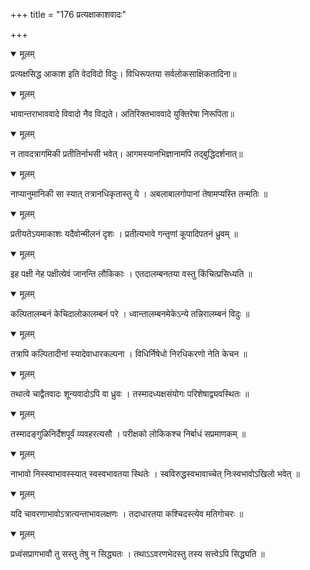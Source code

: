 +++
title = "176 प्रत्यक्षाकाशवादः"

+++


<details open><summary>मूलम्</summary>

प्रत्यक्षसिद्ध आकाश इति वेदविदो विदुः। विधिरूपतया सर्वलोकसाक्षिकतादिना॥
</details>



<details open><summary>मूलम्</summary>

भावान्तराभाववादे विवादो नैव विद्यते। अतिरिक्तभाववादे युक्तिरेषा निरूपिता॥
</details>



<details open><summary>मूलम्</summary>

न तावदत्रागमिकी प्रतीतिर्नाभसी भवेत्। आगमस्यानभिज्ञानामपि तद्बुद्धिदर्शनात्॥
</details>



<details open><summary>मूलम्</summary>

नाप्यानुमानिकी सा स्यात् तत्रानधिकृतास्तु ये । अबलाबालगोपानां तेषामप्यस्ति तन्मतिः ॥
</details>



<details open><summary>मूलम्</summary>

प्रतीयतेऽयमाकाशः यदैवोन्मीलनं दृशः । प्रतीत्यभावे गन्तृणां कूपादिपतनं ध्रुवम् ॥
</details>



<details open><summary>मूलम्</summary>

इह पक्षी नेह पक्षीत्येवं जानन्ति लौकिकाः । एतदालम्बनतया वस्तु किंचित्प्रसिध्यति ॥
</details>



<details open><summary>मूलम्</summary>

कल्पितालम्बनं केचिदालोकालम्बनं परे । ध्वान्तालम्बनमेकेऽन्ये तन्निरालम्बनं विदुः ॥
</details>



<details open><summary>मूलम्</summary>

तत्रापि कल्पितादीनां स्यादेवाधारकल्पना । विधिर्निषेधो निरधिकरणो नेति केचन ॥
</details>



<details open><summary>मूलम्</summary>

तथात्वे चाद्वैतवादः शून्यवादोऽपि वा ध्रुवः । तस्मादध्यक्षसंयोगः परिशेषाद्व्यवस्थितः ॥
</details>



<details open><summary>मूलम्</summary>

तस्मादङ्गुळिनिर्देशपूर्वं व्यवहरत्यसौ । परीक्षको लोकिकश्च निर्बाधं सप्रमाणकम् ॥
</details>



<details open><summary>मूलम्</summary>

नाभावो निस्स्वाभावस्स्यात् स्वस्वभावतया स्थितेः । स्वविरुद्धस्वभावाच्चेत् निःस्वभावोऽखिलो भवेत् ॥
</details>



<details open><summary>मूलम्</summary>

यदि चावरणाभावोऽत्रात्यन्ताभावलक्षणः । तदाधारतया कश्चिदस्त्येव मतिगोचरः ॥
</details>



<details open><summary>मूलम्</summary>

प्रध्वंसप्रागभावौ तु सस्तु तेषु न सिद्ध्यतः । तथाऽऽवरणभेदस्तु तस्य सत्त्वेऽपि सिद्ध्यति ॥
</details>

